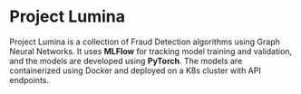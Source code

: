 # Project Lumina

Project Lumina is a collection of Fraud Detection algorithms using Graph Neural Networks.
It uses **MLFlow** for tracking model training and validation, and the models are developed using **PyTorch**.
The models are containerized using Docker and deployed on a K8s cluster with API endpoints.
